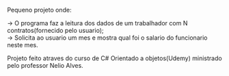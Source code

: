 Pequeno projeto onde:

-> O programa faz a leitura dos dados de um trabalhador com N contratos(fornecido pelo usuario);  
-> Solicita ao usuario um mes e mostra qual foi o salario do funcionario neste mes.

Projeto feito atraves do curso de C# Orientado a objetos(Udemy) ministrado pelo professor Nelio Alves.
